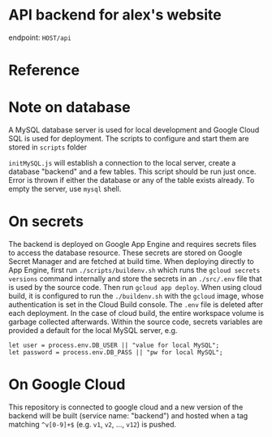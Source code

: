 # API backend for alex's website

endpoint: ``HOST/api``

# Reference

# Note on database

A MySQL database server is used for local development and Google Cloud SQL is
used for deployment. The scripts to configure and start them are stored
in ``scripts`` folder

``initMySQL.js`` will establish a connection to the local server, create
a database "backend" and a few tables. This script should be run just once.
Error is thrown if either the database or any of the table exists already.
To empty the server, use ``mysql`` shell.


# On secrets

The backend is deployed on Google App Engine and requires secrets files
to access the database resource. These secrets are stored on Google Secret
Manager and are fetched at build time. When deploying directly to App Engine,
first run ``./scripts/buildenv.sh`` which runs the
``gcloud secrets versions`` command
internally and store the secrets in an ``./src/.env`` file that is used by the
source code. Then run ``gcloud app deploy``. When using cloud build, it is
configured to run the ``./buildenv.sh`` with the ``gcloud`` image, whose
authentication is set in the Cloud Build console. The ``.env`` file is deleted
after each deployment. In the case of cloud build, the entire workspace volume
is garbage collected afterwards. Within the source code, secrets variables are
provided a default for the local MySQL server, e.g.

```
let user = process.env.DB_USER || "value for local MySQL";
let password = process.env.DB_PASS || "pw for local MySQL";
```


# On Google Cloud

This repository is connected to google cloud and a new version of the backend
will be built (service name: "backend") and hosted when a tag matching
``^v[0-9]+$`` (e.g. ``v1``, ``v2``, ..., ``v12``) is pushed.
